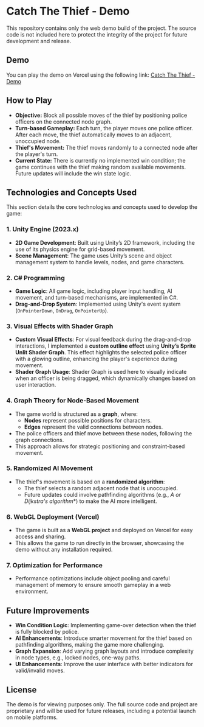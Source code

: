 # Catch The Thief - Demo

This repository contains only the web demo build of the project. The source code is not included here to protect the integrity of the project for future development and release.

## Demo

You can play the demo on Vercel using the following link: [Catch The Thief - Demo](https://catch-the-thief-demo.vercel.app)

## How to Play

- **Objective:** Block all possible moves of the thief by positioning police officers on the connected node graph.
- **Turn-based Gameplay:** Each turn, the player moves one police officer. After each move, the thief automatically moves to an adjacent, unoccupied node.
- **Thief's Movement:** The thief moves randomly to a connected node after the player's turn.
- **Current State:** There is currently no implemented win condition; the game continues with the thief making random available movements. Future updates will include the win state logic.

## Technologies and Concepts Used

This section details the core technologies and concepts used to develop the game:

### 1. **Unity Engine (2023.x)**
   - **2D Game Development**: Built using Unity’s 2D framework, including the use of its physics engine for grid-based movement.
   - **Scene Management**: The game uses Unity’s scene and object management system to handle levels, nodes, and game characters.

### 2. **C# Programming**
   - **Game Logic**: All game logic, including player input handling, AI movement, and turn-based mechanisms, are implemented in C#.
   - **Drag-and-Drop System**: Implemented using Unity's event system (`OnPointerDown`, `OnDrag`, `OnPointerUp`).

### 3. **Visual Effects with Shader Graph**
   - **Custom Visual Effects**: For visual feedback during the drag-and-drop interactions, I implemented a **custom outline effect** using **Unity’s Sprite Unlit Shader Graph**. This effect highlights the selected police officer with a glowing outline, enhancing the player's experience during movement.
   - **Shader Graph Usage**: Shader Graph is used here to visually indicate when an officer is being dragged, which dynamically changes based on user interaction.
   
### 4. **Graph Theory for Node-Based Movement**
   - The game world is structured as a **graph**, where:
     - **Nodes** represent possible positions for characters.
     - **Edges** represent the valid connections between nodes.
   - The police officers and thief move between these nodes, following the graph connections.
   - This approach allows for strategic positioning and constraint-based movement.

### 5. **Randomized AI Movement**
   - The thief's movement is based on a **randomized algorithm**:
     - The thief selects a random adjacent node that is unoccupied.
     - Future updates could involve pathfinding algorithms (e.g., **A* or Dijkstra's algorithm**) to make the AI more intelligent.

### 6. **WebGL Deployment (Vercel)**
   - The game is built as a **WebGL project** and deployed on Vercel for easy access and sharing.
   - This allows the game to run directly in the browser, showcasing the demo without any installation required.

### 7. **Optimization for Performance**
   - Performance optimizations include object pooling and careful management of memory to ensure smooth gameplay in a web environment.

## Future Improvements

- **Win Condition Logic**: Implementing game-over detection when the thief is fully blocked by police.
- **AI Enhancements**: Introduce smarter movement for the thief based on pathfinding algorithms, making the game more challenging.
- **Graph Expansion**: Add varying graph layouts and introduce complexity in node types, e.g., locked nodes, one-way paths.
- **UI Enhancements**: Improve the user interface with better indicators for valid/invalid moves.

## License

The demo is for viewing purposes only. The full source code and project are proprietary and will be used for future releases, including a potential launch on mobile platforms.

